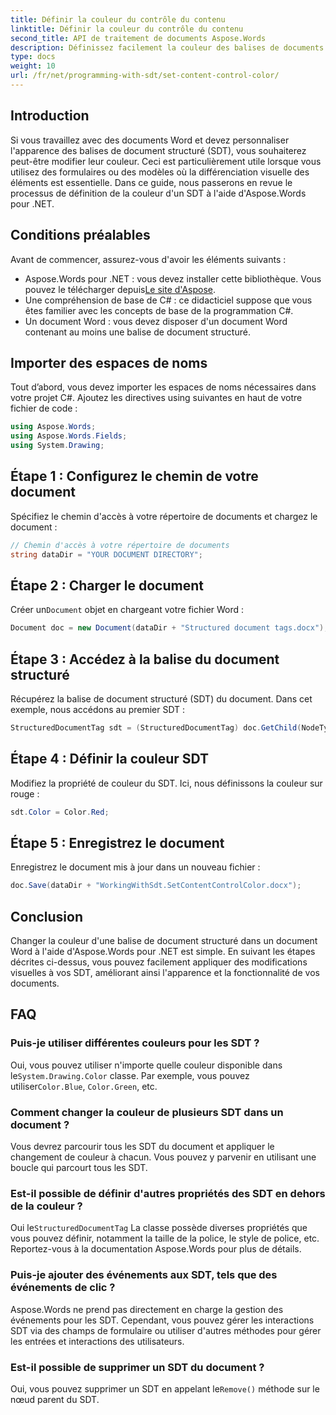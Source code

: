 ```yaml
---
title: Définir la couleur du contrôle du contenu
linktitle: Définir la couleur du contrôle du contenu
second_title: API de traitement de documents Aspose.Words
description: Définissez facilement la couleur des balises de documents structurés dans Word à l'aide d'Aspose.Words pour .NET. Personnalisez vos SDT pour améliorer l'apparence des documents avec ce guide simple.
type: docs
weight: 10
url: /fr/net/programming-with-sdt/set-content-control-color/
---
```

## Introduction

Si vous travaillez avec des documents Word et devez personnaliser l'apparence des balises de document structuré (SDT), vous souhaiterez peut-être modifier leur couleur. Ceci est particulièrement utile lorsque vous utilisez des formulaires ou des modèles où la différenciation visuelle des éléments est essentielle. Dans ce guide, nous passerons en revue le processus de définition de la couleur d'un SDT à l'aide d'Aspose.Words pour .NET.

## Conditions préalables

Avant de commencer, assurez-vous d'avoir les éléments suivants :
-  Aspose.Words pour .NET : vous devez installer cette bibliothèque. Vous pouvez le télécharger depuis[Le site d'Aspose](https://releases.aspose.com/words/net/).
- Une compréhension de base de C# : ce didacticiel suppose que vous êtes familier avec les concepts de base de la programmation C#.
- Un document Word : vous devez disposer d'un document Word contenant au moins une balise de document structuré.

## Importer des espaces de noms

Tout d’abord, vous devez importer les espaces de noms nécessaires dans votre projet C#. Ajoutez les directives using suivantes en haut de votre fichier de code :

```csharp
using Aspose.Words;
using Aspose.Words.Fields;
using System.Drawing;
```

## Étape 1 : Configurez le chemin de votre document

Spécifiez le chemin d'accès à votre répertoire de documents et chargez le document :

```csharp
// Chemin d'accès à votre répertoire de documents
string dataDir = "YOUR DOCUMENT DIRECTORY";
```

## Étape 2 : Charger le document

 Créer un`Document` objet en chargeant votre fichier Word :

```csharp
Document doc = new Document(dataDir + "Structured document tags.docx");
```

## Étape 3 : Accédez à la balise du document structuré

Récupérez la balise de document structuré (SDT) du document. Dans cet exemple, nous accédons au premier SDT :

```csharp
StructuredDocumentTag sdt = (StructuredDocumentTag) doc.GetChild(NodeType.StructuredDocumentTag, 0, true);
```

## Étape 4 : Définir la couleur SDT

Modifiez la propriété de couleur du SDT. Ici, nous définissons la couleur sur rouge :

```csharp
sdt.Color = Color.Red;
```

## Étape 5 : Enregistrez le document

Enregistrez le document mis à jour dans un nouveau fichier :

```csharp
doc.Save(dataDir + "WorkingWithSdt.SetContentControlColor.docx");
```

## Conclusion

Changer la couleur d'une balise de document structuré dans un document Word à l'aide d'Aspose.Words pour .NET est simple. En suivant les étapes décrites ci-dessus, vous pouvez facilement appliquer des modifications visuelles à vos SDT, améliorant ainsi l'apparence et la fonctionnalité de vos documents.

## FAQ

### Puis-je utiliser différentes couleurs pour les SDT ?

 Oui, vous pouvez utiliser n'importe quelle couleur disponible dans le`System.Drawing.Color` classe. Par exemple, vous pouvez utiliser`Color.Blue`, `Color.Green`, etc.

### Comment changer la couleur de plusieurs SDT dans un document ?

Vous devrez parcourir tous les SDT du document et appliquer le changement de couleur à chacun. Vous pouvez y parvenir en utilisant une boucle qui parcourt tous les SDT.

### Est-il possible de définir d'autres propriétés des SDT en dehors de la couleur ?

 Oui le`StructuredDocumentTag` La classe possède diverses propriétés que vous pouvez définir, notamment la taille de la police, le style de police, etc. Reportez-vous à la documentation Aspose.Words pour plus de détails.

### Puis-je ajouter des événements aux SDT, tels que des événements de clic ?

Aspose.Words ne prend pas directement en charge la gestion des événements pour les SDT. Cependant, vous pouvez gérer les interactions SDT via des champs de formulaire ou utiliser d'autres méthodes pour gérer les entrées et interactions des utilisateurs.

### Est-il possible de supprimer un SDT du document ?

 Oui, vous pouvez supprimer un SDT en appelant le`Remove()` méthode sur le nœud parent du SDT.